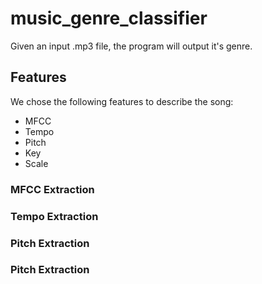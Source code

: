 # music_genre_classifier

Given an input .mp3 file, the program will output it's genre.

## Features

We chose the following features to describe the song:
* MFCC
* Tempo
* Pitch
* Key
* Scale

### MFCC Extraction

### Tempo Extraction

### Pitch Extraction

### Pitch Extraction

